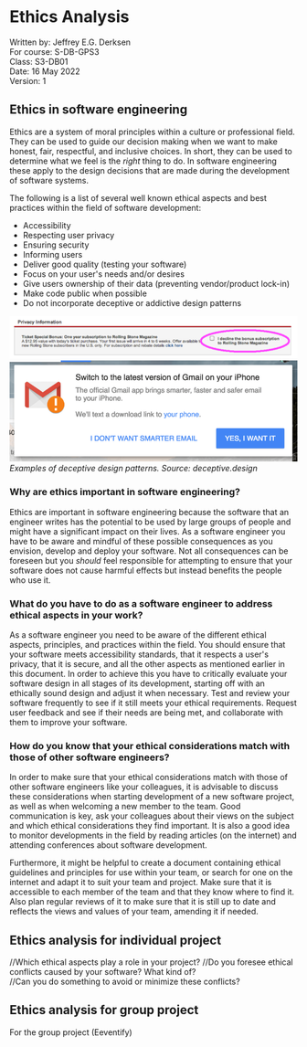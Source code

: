 # Ethics Analysis

Written by: Jeffrey E.G. Derksen  
For course: S-DB-GPS3  
Class: S3-DB01  
Date: 16 May 2022  
Version: 1  

## Ethics in software engineering

Ethics are a system of moral principles within a culture or professional field. They can be used to guide our decision making when we want to make honest, fair, respectful, and inclusive choices. In short, they can be used to determine what we feel is the *right* thing to do. In software engineering these apply to the design decisions that are made during the development of software systems.

The following is a list of several well known ethical aspects and best practices within the field of software development:

- Accessibility
- Respecting user privacy
- Ensuring security
- Informing users
- Deliver good quality (testing your software)
- Focus on your user's needs and/or desires
- Give users ownership of their data (preventing vendor/product lock-in)
- Make code public when possible
- Do not incorporate deceptive or addictive design patterns

![Deceptive design: Roach motel](../images/dark_pattern_1.png)  
![Deceptive design: Confirm shaming](../images/dark_pattern_2.png)  
*Examples of deceptive design patterns. Source: deceptive.design*

### Why are ethics important in software engineering?

Ethics are important in software engineering because the software that an engineer writes has the potential to be used by large groups of people and might have a significant impact on their lives. As a software engineer you have to be aware and mindful of these possible consequences as you envision, develop and deploy your software. Not all consequences can be foreseen but you *should* feel responsible for attempting to ensure that your software does not cause harmful effects but instead benefits the people who use it.

### What do you have to do as a software engineer to address ethical aspects in your work? 

As a software engineer you need to be aware of the different ethical aspects, principles, and practices within the field. You should ensure that your software meets accessibility standards, that it respects a user's privacy, that it is secure, and all the other aspects as mentioned earlier in this document. In order to achieve this you have to critically evaluate your software design in all stages of its development, starting off with an ethically sound design and adjust it when necessary. Test and review your software frequently to see if it still meets your ethical requirements. Request user feedback and see if their needs are being met, and collaborate with them to improve your software.

### How do you know that your ethical considerations match with those of other software engineers? 

In order to make sure that your ethical considerations match with those of other software engineers like your colleagues, it is advisable to discuss these considerations when starting development of a new software project, as well as when welcoming a new member to the team. Good communication is key, ask your colleagues about their views on the subject and which ethical considerations they find important. It is also a good idea to monitor developments in the field by reading articles (on the internet) and attending conferences about software development.

Furthermore, it might be helpful to create a document containing ethical guidelines and principles for use within your team, or search for one on the internet and adapt it to suit your team and project. Make sure that it is accessible to each member of the team and that they know where to find it. Also plan regular reviews of it to make sure that it is still up to date and reflects the views and values of your team, amending it if needed.

## Ethics analysis for individual project

//Which ethical aspects play a role in your project? 
//Do you foresee ethical conflicts caused by your software? What kind of?  
//Can you do something to avoid or minimize these conflicts? 

## Ethics analysis for group project

For the group project (Eeventify)
